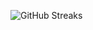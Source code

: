 ![GitHub Streaks](https://github-streaks-mqc9.onrender.com/streak/happilli/image?theme=midnight&cache_bust=1743402027&lang=ja)
